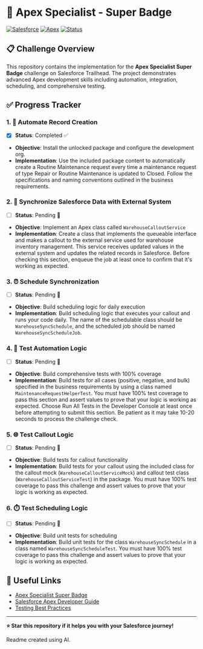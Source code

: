# 🚀 Apex Specialist - Super Badge

[![Salesforce](https://img.shields.io/badge/Salesforce-00A1E0?style=flat&logo=salesforce&logoColor=white)](https://trailhead.salesforce.com/)
[![Apex](https://img.shields.io/badge/Apex-1798C1?style=flat&logo=salesforce&logoColor=white)](https://developer.salesforce.com/docs/atlas.en-us.apexcode.meta/apexcode/)
[![Status](https://img.shields.io/badge/Status-In%20Progress-yellow?style=flat)](https://github.com/)

## 📋 Challenge Overview

This repository contains the implementation for the **Apex Specialist Super Badge** challenge on Salesforce Trailhead. The project demonstrates advanced Apex development skills including automation, integration, scheduling, and comprehensive testing.

## ✅ Progress Tracker

### 1. 🔄 Automate Record Creation
- [x] **Status**: Completed ✅
- **Objective**: Install the unlocked package and configure the development org.
- **Implementation**: Use the included package content to automatically create a Routine Maintenance request every time a maintenance request of type Repair or Routine Maintenance is updated to Closed. Follow the specifications and naming conventions outlined in the business requirements.

### 2. 🔗 Synchronize Salesforce Data with External System
- [ ] **Status**: Pending 🔄
- **Objective**: Implement an Apex class called `WarehouseCalloutService`
- **Implementation**: Create a class that implements the queueable interface and makes a callout to the external service used for warehouse inventory management. This service receives updated values in the external system and updates the related records in Salesforce. Before checking this section, enqueue the job at least once to confirm that it's working as expected.

### 3. ⏰ Schedule Synchronization
- [ ] **Status**: Pending 🔄
- **Objective**: Build scheduling logic for daily execution
- **Implementation**: Build scheduling logic that executes your callout and runs your code daily. The name of the schedulable class should be `WarehouseSyncSchedule`, and the scheduled job should be named `WarehouseSyncScheduleJob`.

### 4. 🧪 Test Automation Logic
- [ ] **Status**: Pending 🔄
- **Objective**: Build comprehensive tests with 100% coverage
- **Implementation**: Build tests for all cases (positive, negative, and bulk) specified in the business requirements by using a class named `MaintenanceRequestHelperTest`. You must have 100% test coverage to pass this section and assert values to prove that your logic is working as expected. Choose Run All Tests in the Developer Console at least once before attempting to submit this section. Be patient as it may take 10-20 seconds to process the challenge check.

### 5. 🌐 Test Callout Logic
- [ ] **Status**: Pending 🔄
- **Objective**: Build tests for callout functionality
- **Implementation**: Build tests for your callout using the included class for the callout mock (`WarehouseCalloutServiceMock`) and callout test class (`WarehouseCalloutServiceTest`) in the package. You must have 100% test coverage to pass this challenge and assert values to prove that your logic is working as expected.

### 6. ⏱️ Test Scheduling Logic
- [ ] **Status**: Pending 🔄
- **Objective**: Build unit tests for scheduling
- **Implementation**: Build unit tests for the class `WarehouseSyncSchedule` in a class named `WarehouseSyncScheduleTest`. You must have 100% test coverage to pass this challenge and assert values to prove that your logic is working as expected.

## 🔗 Useful Links

- [Apex Specialist Super Badge](https://trailhead.salesforce.com/content/learn/superbadges/superbadge_apex)
- [Salesforce Apex Developer Guide](https://developer.salesforce.com/docs/atlas.en-us.apexcode.meta/apexcode/)
- [Testing Best Practices](https://developer.salesforce.com/docs/atlas.en-us.apexcode.meta/apexcode/apex_testing_best_practices.htm)

---

**⭐ Star this repository if it helps you with your Salesforce journey!**

Readme created using AI.